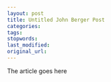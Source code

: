 ```yaml
---
layout: post
title: Untitled John Berger Post
categories:
tags:
stopwords:
last_modified:
original_url: 
---
```


The article goes here

